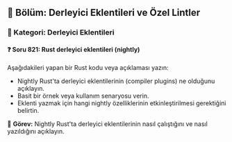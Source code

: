 ## 📘 Bölüm: Derleyici Eklentileri ve Özel Lintler  
### 🔹 Kategori: Derleyici Eklentileri  
#### ❓ Soru 821: Rust derleyici eklentileri (nightly)

Aşağıdakileri yapan bir Rust kodu veya açıklaması yazın:

- Nightly Rust'ta derleyici eklentilerinin (compiler plugins) ne olduğunu açıklayın.
- Basit bir örnek veya kullanım senaryosu verin.
- Eklenti yazmak için hangi nightly özelliklerinin etkinleştirilmesi gerektiğini belirtin.

🔧 **Görev:** Nightly Rust'ta derleyici eklentilerinin nasıl çalıştığını ve nasıl yazıldığını açıklayın.
